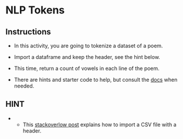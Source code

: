 # NLP Tokens

## Instructions

* In this activity, you are going to tokenize a dataset of a poem.

* Import a dataframe and keep the header, see the hint below.

* This time, return a count of vowels in each line of the poem.

* There are hints and starter code to help, but consult the [docs](https://spark.apache.org/docs/2.1.0/ml-features.html) when needed.

## HINT

* * This [stackoverlow post](https://stackoverflow.com/questions/29704333/spark-load-csv-file-as-dataframe) explains how to import a CSV file with a header.

